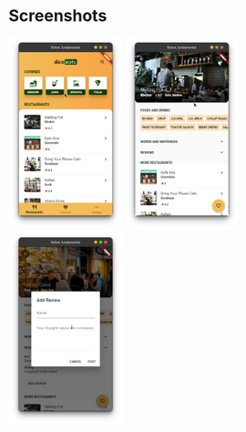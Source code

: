 # Screenshots

<img src="screenshot1.png" alt="screenshot1.png" width="200"/>
<img src="screenshot2.png" alt="screenshot2.png" width="200"/>
<img src="screenshot3.png" alt="screenshot3.png" width="200"/>